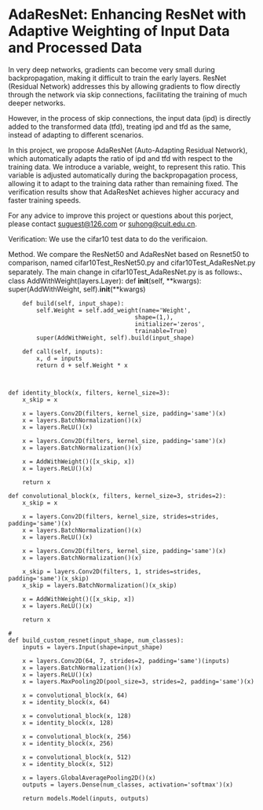# AdaResNet: Enhancing ResNet with Adaptive Weighting of Input Data and Processed Data

In very deep networks, gradients can become very small during backpropagation, making it difficult to train the early layers. ResNet (Residual Network) addresses this by allowing gradients to flow directly through the network via skip connections, facilitating the training of much deeper networks. 

However, in the process of skip connections, the input data (ipd) is directly added to the transformed data (tfd), treating ipd and tfd as the same, instead of adapting to different scenarios. 

In this project, we propose AdaResNet (Auto-Adapting Residual Network), which automatically adapts the ratio of ipd and tfd with respect to the training data. We introduce a variable, weight, to represent this ratio. This variable is adjusted automatically during the backpropagation process, allowing it to adapt to the training data rather than remaining fixed. The verification results show that AdaResNet achieves higher accuracy and faster training speeds.

For any advice to improve this project or questions about this porject, please contact suguest@126.com or suhong@cuit.edu.cn.

Verification:
  We use the cifar10 test data to do the verificaion.
  
Method. We compare the ResNet50 and AdaResNet based on Resnet50 to comparison, named cifar10Test_ResNet50.py and cifar10Test_AdaResNet.py separately.
    The main change in cifar10Test_AdaResNet.py is as follows:、
      class AddWithWeight(layers.Layer):
        def __init__(self, **kwargs):
            super(AddWithWeight, self).__init__(**kwargs)
    
        def build(self, input_shape):
            self.Weight = self.add_weight(name='Weight', 
                                        shape=(1,),
                                        initializer='zeros',
                                        trainable=True)
            super(AddWithWeight, self).build(input_shape)
    
        def call(self, inputs):
            x, d = inputs
            return d + self.Weight * x



    def identity_block(x, filters, kernel_size=3):
        x_skip = x
        
        x = layers.Conv2D(filters, kernel_size, padding='same')(x)
        x = layers.BatchNormalization()(x)
        x = layers.ReLU()(x)
        
        x = layers.Conv2D(filters, kernel_size, padding='same')(x)
        x = layers.BatchNormalization()(x)
        
        x = AddWithWeight()([x_skip, x])
        x = layers.ReLU()(x)
        
        return x
    
    def convolutional_block(x, filters, kernel_size=3, strides=2):
        x_skip = x
        
        x = layers.Conv2D(filters, kernel_size, strides=strides, padding='same')(x)
        x = layers.BatchNormalization()(x)
        x = layers.ReLU()(x)
        
        x = layers.Conv2D(filters, kernel_size, padding='same')(x)
        x = layers.BatchNormalization()(x)
        
        x_skip = layers.Conv2D(filters, 1, strides=strides, padding='same')(x_skip)
        x_skip = layers.BatchNormalization()(x_skip)
        
        x = AddWithWeight()([x_skip, x])
        x = layers.ReLU()(x)
        
        return x
    
    # 
    def build_custom_resnet(input_shape, num_classes):
        inputs = layers.Input(shape=input_shape)
        
        x = layers.Conv2D(64, 7, strides=2, padding='same')(inputs)
        x = layers.BatchNormalization()(x)
        x = layers.ReLU()(x)
        x = layers.MaxPooling2D(pool_size=3, strides=2, padding='same')(x)
        
        x = convolutional_block(x, 64)
        x = identity_block(x, 64)
        
        x = convolutional_block(x, 128)
        x = identity_block(x, 128)
        
        x = convolutional_block(x, 256)
        x = identity_block(x, 256)
        
        x = convolutional_block(x, 512)
        x = identity_block(x, 512)
        
        x = layers.GlobalAveragePooling2D()(x)
        outputs = layers.Dense(num_classes, activation='softmax')(x)
        
        return models.Model(inputs, outputs)
 
